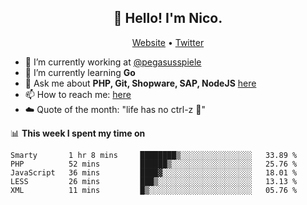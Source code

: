 <h2 align="center">👋 Hello! I'm Nico.</h2>
<p align="center">
  <a href="https://gruselhaus.com">Website</a> •
  <a href="https://twitter.com/NicoFinkernagel">Twitter</a>
</p>


- 🔭 I’m currently working at [@pegasusspiele](https://github.com/pegasusspiele)
- 🌱 I’m currently learning **Go**
- 💬 Ask me about **PHP, Git, Shopware, SAP, NodeJS** [here](https://github.com/gruselhaus/gruselhaus/issues)
- 📫 How to reach me: [here](https://github.com/gruselhaus/gruselhaus/issues)
- ☁️ Quote of the month: "life has no ctrl-z 🌴"

📊 **This week I spent my time on**
<!--START_SECTION:waka-->
```text
Smarty       1 hr 8 mins     ████████▒░░░░░░░░░░░░░░░░   33.89 % 
PHP          52 mins         ██████▒░░░░░░░░░░░░░░░░░░   25.76 % 
JavaScript   36 mins         ████▓░░░░░░░░░░░░░░░░░░░░   18.01 % 
LESS         26 mins         ███▒░░░░░░░░░░░░░░░░░░░░░   13.13 % 
XML          11 mins         █▒░░░░░░░░░░░░░░░░░░░░░░░   05.76 % 
```
<!--END_SECTION:waka-->
